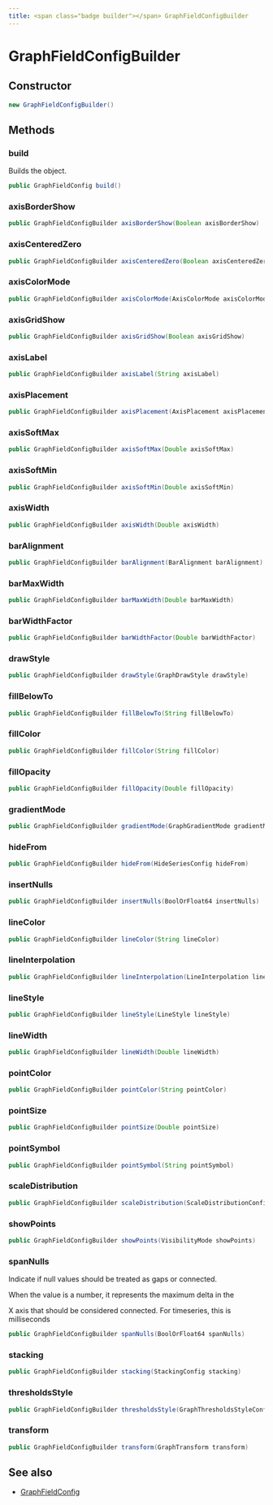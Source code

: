 ```yaml
---
title: <span class="badge builder"></span> GraphFieldConfigBuilder
---
```

# <span class="badge builder"></span> GraphFieldConfigBuilder

## Constructor

```java
new GraphFieldConfigBuilder()
```
## Methods

### <span class="badge object-method"></span> build

Builds the object.

```java
public GraphFieldConfig build()
```

### <span class="badge object-method"></span> axisBorderShow

```java
public GraphFieldConfigBuilder axisBorderShow(Boolean axisBorderShow)
```

### <span class="badge object-method"></span> axisCenteredZero

```java
public GraphFieldConfigBuilder axisCenteredZero(Boolean axisCenteredZero)
```

### <span class="badge object-method"></span> axisColorMode

```java
public GraphFieldConfigBuilder axisColorMode(AxisColorMode axisColorMode)
```

### <span class="badge object-method"></span> axisGridShow

```java
public GraphFieldConfigBuilder axisGridShow(Boolean axisGridShow)
```

### <span class="badge object-method"></span> axisLabel

```java
public GraphFieldConfigBuilder axisLabel(String axisLabel)
```

### <span class="badge object-method"></span> axisPlacement

```java
public GraphFieldConfigBuilder axisPlacement(AxisPlacement axisPlacement)
```

### <span class="badge object-method"></span> axisSoftMax

```java
public GraphFieldConfigBuilder axisSoftMax(Double axisSoftMax)
```

### <span class="badge object-method"></span> axisSoftMin

```java
public GraphFieldConfigBuilder axisSoftMin(Double axisSoftMin)
```

### <span class="badge object-method"></span> axisWidth

```java
public GraphFieldConfigBuilder axisWidth(Double axisWidth)
```

### <span class="badge object-method"></span> barAlignment

```java
public GraphFieldConfigBuilder barAlignment(BarAlignment barAlignment)
```

### <span class="badge object-method"></span> barMaxWidth

```java
public GraphFieldConfigBuilder barMaxWidth(Double barMaxWidth)
```

### <span class="badge object-method"></span> barWidthFactor

```java
public GraphFieldConfigBuilder barWidthFactor(Double barWidthFactor)
```

### <span class="badge object-method"></span> drawStyle

```java
public GraphFieldConfigBuilder drawStyle(GraphDrawStyle drawStyle)
```

### <span class="badge object-method"></span> fillBelowTo

```java
public GraphFieldConfigBuilder fillBelowTo(String fillBelowTo)
```

### <span class="badge object-method"></span> fillColor

```java
public GraphFieldConfigBuilder fillColor(String fillColor)
```

### <span class="badge object-method"></span> fillOpacity

```java
public GraphFieldConfigBuilder fillOpacity(Double fillOpacity)
```

### <span class="badge object-method"></span> gradientMode

```java
public GraphFieldConfigBuilder gradientMode(GraphGradientMode gradientMode)
```

### <span class="badge object-method"></span> hideFrom

```java
public GraphFieldConfigBuilder hideFrom(HideSeriesConfig hideFrom)
```

### <span class="badge object-method"></span> insertNulls

```java
public GraphFieldConfigBuilder insertNulls(BoolOrFloat64 insertNulls)
```

### <span class="badge object-method"></span> lineColor

```java
public GraphFieldConfigBuilder lineColor(String lineColor)
```

### <span class="badge object-method"></span> lineInterpolation

```java
public GraphFieldConfigBuilder lineInterpolation(LineInterpolation lineInterpolation)
```

### <span class="badge object-method"></span> lineStyle

```java
public GraphFieldConfigBuilder lineStyle(LineStyle lineStyle)
```

### <span class="badge object-method"></span> lineWidth

```java
public GraphFieldConfigBuilder lineWidth(Double lineWidth)
```

### <span class="badge object-method"></span> pointColor

```java
public GraphFieldConfigBuilder pointColor(String pointColor)
```

### <span class="badge object-method"></span> pointSize

```java
public GraphFieldConfigBuilder pointSize(Double pointSize)
```

### <span class="badge object-method"></span> pointSymbol

```java
public GraphFieldConfigBuilder pointSymbol(String pointSymbol)
```

### <span class="badge object-method"></span> scaleDistribution

```java
public GraphFieldConfigBuilder scaleDistribution(ScaleDistributionConfig scaleDistribution)
```

### <span class="badge object-method"></span> showPoints

```java
public GraphFieldConfigBuilder showPoints(VisibilityMode showPoints)
```

### <span class="badge object-method"></span> spanNulls

Indicate if null values should be treated as gaps or connected.

When the value is a number, it represents the maximum delta in the

X axis that should be considered connected.  For timeseries, this is milliseconds

```java
public GraphFieldConfigBuilder spanNulls(BoolOrFloat64 spanNulls)
```

### <span class="badge object-method"></span> stacking

```java
public GraphFieldConfigBuilder stacking(StackingConfig stacking)
```

### <span class="badge object-method"></span> thresholdsStyle

```java
public GraphFieldConfigBuilder thresholdsStyle(GraphThresholdsStyleConfig thresholdsStyle)
```

### <span class="badge object-method"></span> transform

```java
public GraphFieldConfigBuilder transform(GraphTransform transform)
```

## See also

 * <span class="badge object-type-class"></span> [GraphFieldConfig](./object-GraphFieldConfig.md)
